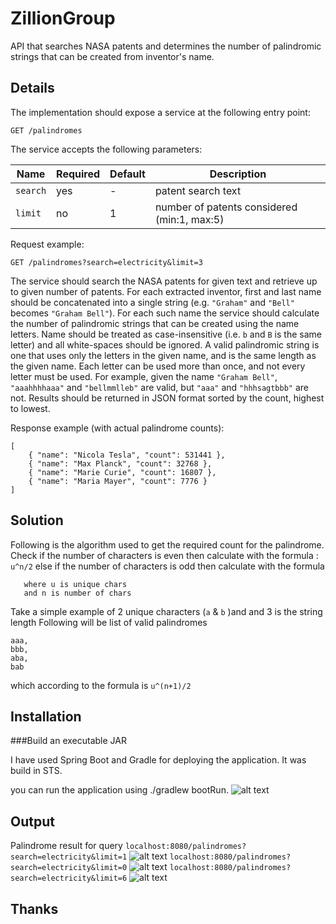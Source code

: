# ZillionGroup
API that searches NASA patents and determines the number of palindromic strings that can be created from inventor's name.


Details
-------
The implementation should expose a service at the following entry point:
```
GET /palindromes
```
The service accepts the following parameters:

Name | Required | Default | Description
---- | -------- | ------- | -----------
`search` | yes | - | patent search text
`limit`  | no  | 1 | number of patents considered (min:1, max:5)

Request example:
```
GET /palindromes?search=electricity&limit=3
```

The service should search the NASA patents for given text and retrieve up to given number of patents. For each extracted inventor, first and last name should be concatenated into a single string (e.g. `"Graham"` and `"Bell"` becomes `"Graham Bell"`). For each such name the service should calculate the number of palindromic strings that can be created using the name letters. Name should be treated as case-insensitive (i.e. `b` and `B` is the same letter) and all white-spaces should be ignored. A valid palindromic string is one that uses only the letters in the given name, and is the same length as the given name. Each letter can be used more than once, and not every letter must be used. For example, given the name `"Graham Bell"`, `"aaahhhhaaa"` and `"bellmmlleb"` are valid, but `"aaa"` and `"hhhsagtbbb"` are not. Results should be returned in JSON format sorted by the count, highest to lowest.

Response example (with actual palindrome counts):
```
[
    { "name": "Nicola Tesla", "count": 531441 },
    { "name": "Max Planck", "count": 32768 },
    { "name": "Marie Curie", "count": 16807 },
    { "name": "Maria Mayer", "count": 7776 }
]
```
Solution
-------
Following is the algorithm used to get the required count for the palindrome.
 Check if the number of characters is even then calculate with the formula : 
 `u^n/2`
  else if the number of characters is odd then calculate with the formula 
  ```u^(n+1)/2
     where u is unique chars
     and n is number of chars
  ```
  Take a simple example of 2 unique characters (`a` & `b` )and and 3 is the string length
  Following will be list of valid palindromes
  ``` 
  aaa,
  bbb,
  aba,
  bab
  ``` 
  which according to the formula is `u^(n+1)/2`
  
  Installation
---------------
###Build an executable JAR

I have used Spring Boot and Gradle for deploying the application. It was build in STS. 

 you can run the application using ./gradlew bootRun.
![alt text](https://github.com/dipikam86/ZillionGroup/blob/master/images/bootRun.png "Spring Boot Run")

  Output
---------------
Palindrome result for query 
`localhost:8080/palindromes?search=electricity&limit=1`
![alt text](https://github.com/dipikam86/ZillionGroup/blob/master/images/demo1.png "Spring Boot Run")
`localhost:8080/palindromes?search=electricity&limit=0`
![alt text](https://github.com/dipikam86/ZillionGroup/blob/master/images/demo3.png "Spring Boot Run")
`localhost:8080/palindromes?search=electricity&limit=6`
![alt text](https://github.com/dipikam86/ZillionGroup/blob/master/images/demo4.png "Spring Boot Run")

Thanks 
--------------
  
